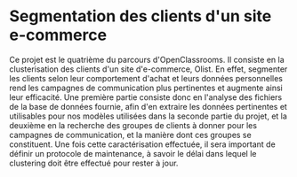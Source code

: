 # Segmentation des clients d'un site e-commerce

Ce projet est le quatrième du parcours d'OpenClassrooms. Il consiste en la clusterisation des clients d'un site d'e-commerce, Olist. En effet, segmenter les clients selon leur comportement d'achat et leurs données personnelles rend les campagnes de communication plus pertinentes et augmente ainsi leur efficacité. Une première partie consiste donc en l'analyse des fichiers de la base de données fournie, afin d'en extraire les données pertinentes et utilisables pour nos modèles utilisées dans la seconde partie du projet, et la deuxième en la recherche des groupes de clients à donner pour les campagnes de communication, et la manière dont ces groupes se constituent. Une fois cette caractérisation effectuée, il sera important de définir un protocole de maintenance, à savoir le délai dans lequel le clustering doit être effectué pour rester à jour.
